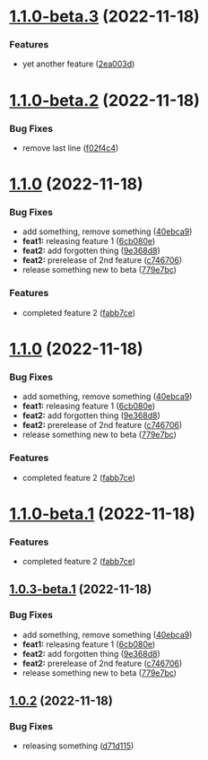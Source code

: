 # [1.1.0-beta.3](https://github.com/marius321967/semantic-release-sample/compare/v1.1.0-beta.2...v1.1.0-beta.3) (2022-11-18)


### Features

* yet another feature ([2ea003d](https://github.com/marius321967/semantic-release-sample/commit/2ea003decaf1468f25bbab1edb27dd192e8f1479))

# [1.1.0-beta.2](https://github.com/marius321967/semantic-release-sample/compare/v1.1.0-beta.1...v1.1.0-beta.2) (2022-11-18)


### Bug Fixes

* remove last line ([f02f4c4](https://github.com/marius321967/semantic-release-sample/commit/f02f4c4468ba0a7816522dc49a087a955591e412))

# [1.1.0](https://github.com/marius321967/semantic-release-sample/compare/v1.0.2...v1.1.0) (2022-11-18)


### Bug Fixes

* add something, remove something ([40ebca9](https://github.com/marius321967/semantic-release-sample/commit/40ebca917c8812773eb0a41dd4f6af7fb2561ed7))
* **feat1:** releasing feature 1 ([6cb080e](https://github.com/marius321967/semantic-release-sample/commit/6cb080e6d9cf85565c42706772b19e105dc7422d))
* **feat2:** add forgotten thing ([9e368d8](https://github.com/marius321967/semantic-release-sample/commit/9e368d881d4d03d03a1a94f49a9e780acfb0dec7))
* **feat2:** prerelease of 2nd feature ([c746706](https://github.com/marius321967/semantic-release-sample/commit/c7467068c6224cf8ec1a185e0a158883403f8987))
* release something new to beta ([779e7bc](https://github.com/marius321967/semantic-release-sample/commit/779e7bcadbfe66d5426fb46db3fd78d65bc6af6a))


### Features

* completed feature 2 ([fabb7ce](https://github.com/marius321967/semantic-release-sample/commit/fabb7cec7cee8771f0d4a47bd3d5964f917fad4a))

# [1.1.0](https://github.com/marius321967/semantic-release-sample/compare/v1.0.2...v1.1.0) (2022-11-18)


### Bug Fixes

* add something, remove something ([40ebca9](https://github.com/marius321967/semantic-release-sample/commit/40ebca917c8812773eb0a41dd4f6af7fb2561ed7))
* **feat1:** releasing feature 1 ([6cb080e](https://github.com/marius321967/semantic-release-sample/commit/6cb080e6d9cf85565c42706772b19e105dc7422d))
* **feat2:** add forgotten thing ([9e368d8](https://github.com/marius321967/semantic-release-sample/commit/9e368d881d4d03d03a1a94f49a9e780acfb0dec7))
* **feat2:** prerelease of 2nd feature ([c746706](https://github.com/marius321967/semantic-release-sample/commit/c7467068c6224cf8ec1a185e0a158883403f8987))
* release something new to beta ([779e7bc](https://github.com/marius321967/semantic-release-sample/commit/779e7bcadbfe66d5426fb46db3fd78d65bc6af6a))


### Features

* completed feature 2 ([fabb7ce](https://github.com/marius321967/semantic-release-sample/commit/fabb7cec7cee8771f0d4a47bd3d5964f917fad4a))

# [1.1.0-beta.1](https://github.com/marius321967/semantic-release-sample/compare/v1.0.3-beta.1...v1.1.0-beta.1) (2022-11-18)


### Features

* completed feature 2 ([fabb7ce](https://github.com/marius321967/semantic-release-sample/commit/fabb7cec7cee8771f0d4a47bd3d5964f917fad4a))

## [1.0.3-beta.1](https://github.com/marius321967/semantic-release-sample/compare/v1.0.2...v1.0.3-beta.1) (2022-11-18)


### Bug Fixes

* add something, remove something ([40ebca9](https://github.com/marius321967/semantic-release-sample/commit/40ebca917c8812773eb0a41dd4f6af7fb2561ed7))
* **feat1:** releasing feature 1 ([6cb080e](https://github.com/marius321967/semantic-release-sample/commit/6cb080e6d9cf85565c42706772b19e105dc7422d))
* **feat2:** add forgotten thing ([9e368d8](https://github.com/marius321967/semantic-release-sample/commit/9e368d881d4d03d03a1a94f49a9e780acfb0dec7))
* **feat2:** prerelease of 2nd feature ([c746706](https://github.com/marius321967/semantic-release-sample/commit/c7467068c6224cf8ec1a185e0a158883403f8987))
* release something new to beta ([779e7bc](https://github.com/marius321967/semantic-release-sample/commit/779e7bcadbfe66d5426fb46db3fd78d65bc6af6a))

## [1.0.2](https://github.com/marius321967/semantic-release-sample/compare/v1.0.1...v1.0.2) (2022-11-18)


### Bug Fixes

* releasing something ([d71d115](https://github.com/marius321967/semantic-release-sample/commit/d71d1154eb63e0ec44c5be7e191dd0dbb317fd71))
